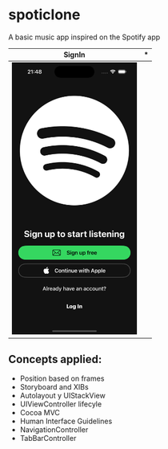 # spoticlone

A basic music app inspired on the Spotify app 

| SignIn | * |
|--------|------|
| <img src="Images/signin.png" width="250"/>  | <img src="" width="250"/> |

## Concepts applied:

* Position based on frames
* Storyboard and XIBs
* Autolayout y UIStackView
* UIViewController lifecyle
* Cocoa MVC
* Human Interface Guidelines
* NavigationController
* TabBarController